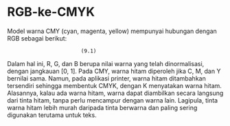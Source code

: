 # RGB-ke-CMYK

Model warna CMY (cyan, magenta, yellow) mempunyai hubungan dengan RGB sebagai berikut:

							(9.1)

Dalam hal ini, R, G, dan B berupa nilai warna yang telah dinormalisasi, dengan jangkauan [0, 1].
Pada CMY, warna hitam diperoleh jika C, M, dan Y bernilai sama. Namun, pada aplikasi printer, warna hitam ditambahkan tersendiri sehingga membentuk CMYK, dengan K menyatakan warna hitam. Alasannya, kalau ada warna hitam, warna dapat diambilkan secara langsung dari tinta hitam, tanpa perlu mencampur dengan warna lain. Lagipula, tinta warna hitam lebih murah daripada tinta berwarna dan paling sering digunakan terutama untuk teks. 
